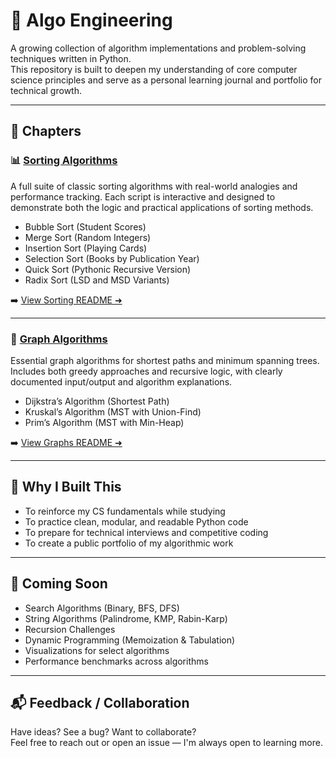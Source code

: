 # 🔧 Algo Engineering

A growing collection of algorithm implementations and problem-solving techniques written in Python.  
This repository is built to deepen my understanding of core computer science principles and serve as a personal learning journal and portfolio for technical growth.

---

## 📂 Chapters

### 📊 [Sorting Algorithms](sorting/)

A full suite of classic sorting algorithms with real-world analogies and performance tracking. Each script is interactive and designed to demonstrate both the logic and practical applications of sorting methods.

- Bubble Sort (Student Scores)
- Merge Sort (Random Integers)
- Insertion Sort (Playing Cards)
- Selection Sort (Books by Publication Year)
- Quick Sort (Pythonic Recursive Version)
- Radix Sort (LSD and MSD Variants)

➡️ [View Sorting README ➜](sorting/README.md)

---

### 🔗 [Graph Algorithms](graphs/)

Essential graph algorithms for shortest paths and minimum spanning trees. Includes both greedy approaches and recursive logic, with clearly documented input/output and algorithm explanations.

- Dijkstra’s Algorithm (Shortest Path)
- Kruskal’s Algorithm (MST with Union-Find)
- Prim’s Algorithm (MST with Min-Heap)

➡️ [View Graphs README ➜](graphs/README.md)

---

## 🧠 Why I Built This

- To reinforce my CS fundamentals while studying  
- To practice clean, modular, and readable Python code  
- To prepare for technical interviews and competitive coding  
- To create a public portfolio of my algorithmic work

---

## 🚀 Coming Soon

- Search Algorithms (Binary, BFS, DFS)  
- String Algorithms (Palindrome, KMP, Rabin-Karp)  
- Recursion Challenges  
- Dynamic Programming (Memoization & Tabulation)  
- Visualizations for select algorithms  
- Performance benchmarks across algorithms

---

## 📬 Feedback / Collaboration

Have ideas? See a bug? Want to collaborate?  
Feel free to reach out or open an issue — I'm always open to learning more.


